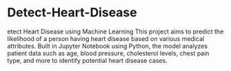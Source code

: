 # Detect-Heart-Disease
etect Heart Disease using Machine Learning This project aims to predict the likelihood of a person having heart disease based on various medical attributes. Built in Jupyter Notebook using Python, the model analyzes patient data such as age, blood pressure, cholesterol levels, chest pain type, and more to identify potential heart disease cases.

